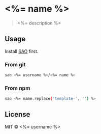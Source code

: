# <%= name %>

> <%= description %>

## Usage

Install [SAO](https://github.com/egoist/sao) first.

### From git

```bash
sao <%= username %>/<%= name %>
```

### From npm

```bash
sao <%= name.replace('template-', '') %>
```

## License

MIT &copy; <%= username %>
